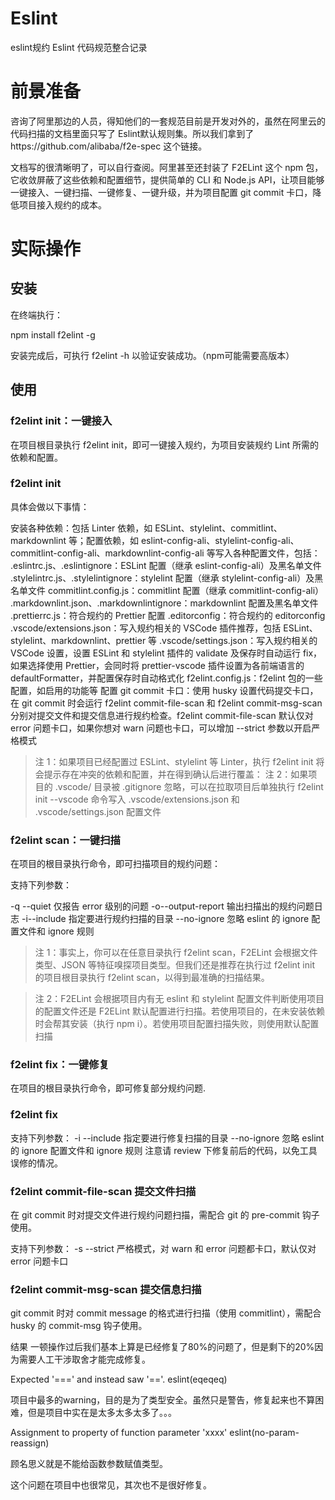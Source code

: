 # Eslint
eslint规约
Eslint 代码规范整合记录

# 前景准备

咨询了阿里那边的人员，得知他们的一套规范目前是开发对外的，虽然在阿里云的代码扫描的文档里面只写了 Eslint默认规则集。所以我们拿到了https://github.com/alibaba/f2e-spec 这个链接。

文档写的很清晰明了，可以自行查阅。阿里甚至还封装了 F2ELint 这个 npm 包，它收敛屏蔽了这些依赖和配置细节，提供简单的 CLI 和 Node.js API，让项目能够一键接入、一键扫描、一键修复、一键升级，并为项目配置 git commit 卡口，降低项目接入规约的成本。

# 实际操作


## 安装

在终端执行：

npm install f2elint -g

安装完成后，可执行 f2elint -h 以验证安装成功。（npm可能需要高版本）

## 使用

### f2elint init：一键接入

在项目根目录执行 f2elint init，即可一键接入规约，为项目安装规约 Lint 所需的依赖和配置。

### f2elint init

具体会做以下事情：

安装各种依赖：包括 Linter 依赖，如 ESLint、stylelint、commitlint、markdownlint 等；配置依赖，如 eslint-config-ali、stylelint-config-ali、commitlint-config-ali、markdownlint-config-ali 等写入各种配置文件，包括：
.eslintrc.js、.eslintignore：ESLint 配置（继承 eslint-config-ali）及黑名单文件
.stylelintrc.js、.stylelintignore：stylelint 配置（继承 stylelint-config-ali）及黑名单文件
commitlint.config.js：commitlint 配置（继承 commitlint-config-ali）
.markdownlint.json、.markdownlintignore：markdownlint 配置及黑名单文件
.prettierrc.js：符合规约的 Prettier 配置
.editorconfig：符合规约的 editorconfig
.vscode/extensions.json：写入规约相关的 VSCode 插件推荐，包括 ESLint、stylelint、markdownlint、prettier 等
.vscode/settings.json：写入规约相关的 VSCode 设置，设置 ESLint 和 stylelint 插件的 validate 及保存时自动运行 fix，如果选择使用 Prettier，会同时将 prettier-vscode 插件设置为各前端语言的 defaultFormatter，并配置保存时自动格式化
f2elint.config.js：f2elint 包的一些配置，如启用的功能等
配置 git commit 卡口：使用 husky 设置代码提交卡口，在 git commit 时会运行 f2elint commit-file-scan 和 f2elint commit-msg-scan 分别对提交文件和提交信息进行规约检查。f2elint commit-file-scan 默认仅对 error 问题卡口，如果你想对 warn 问题也卡口，可以增加 --strict 参数以开启严格模式

> 注 1：如果项目已经配置过 ESLint、stylelint 等 Linter，执行 f2elint init 将会提示存在冲突的依赖和配置，并在得到确认后进行覆盖： 
> 注 2：如果项目的 .vscode/ 目录被 .gitignore 忽略，可以在拉取项目后单独执行 f2elint init --vscode 命令写入 .vscode/extensions.json 和 .vscode/settings.json 配置文件


### f2elint scan：一键扫描

在项目的根目录执行命令，即可扫描项目的规约问题：



支持下列参数：


-q --quiet 仅报告 error 级别的问题
-o--output-report 输出扫描出的规约问题日志
-i--include <dirpath> 指定要进行规约扫描的目录
--no-ignore 忽略 eslint 的 ignore 配置文件和 ignore 规则

> 注 1：事实上，你可以在任意目录执行 f2elint scan，F2ELint 会根据文件类型、JSON 等特征嗅探项目类型。但我们还是推荐在执行过 f2elint init 的项目根目录执行 f2elint scan，以得到最准确的扫描结果。

> 注 2：F2ELint 会根据项目内有无 eslint 和 stylelint 配置文件判断使用项目的配置文件还是 F2ELint 默认配置进行扫描。若使用项目的，在未安装依赖时会帮其安装（执行 npm i）。若使用项目配置扫描失败，则使用默认配置扫描


### f2elint fix：一键修复

在项目的根目录执行命令，即可修复部分规约问题.


### f2elint fix

支持下列参数：
-i --include <dirpath> 指定要进行修复扫描的目录
--no-ignore 忽略 eslint 的 ignore 配置文件和 ignore 规则
注意请 review 下修复前后的代码，以免工具误修的情况。


### f2elint commit-file-scan 提交文件扫描

在 git commit 时对提交文件进行规约问题扫描，需配合 git 的 pre-commit 钩子使用。

支持下列参数：
-s --strict 严格模式，对 warn 和 error 问题都卡口，默认仅对 error 问题卡口

### f2elint commit-msg-scan 提交信息扫描

git commit 时对 commit message 的格式进行扫描（使用 commitlint），需配合 husky 的 commit-msg 钩子使用。


结果
一顿操作过后我们基本上算是已经修复了80%的问题了，但是剩下的20%因为需要人工干涉取舍才能完成修复。

Expected '===' and instead saw '=='.    eslint(eqeqeq) 

项目中最多的warning，目的是为了类型安全。虽然只是警告，修复起来也不算困难，但是项目中实在是太多太多太多了。。。

Assignment to property of function parameter 'xxxx'  eslint(no-param-reassign)

顾名思义就是不能给函数参数赋值类型。

这个问题在项目中也很常见，其次也不是很好修复。
















